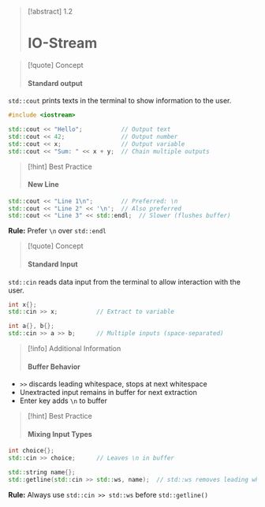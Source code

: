 > [!abstract] 1.2
> # IO-Stream

> [!quote] Concept
> 
> #### Standard output

`std::cout` prints texts in the terminal to show information to the user.

```cpp
#include <iostream>

std::cout << "Hello";           // Output text
std::cout << 42;                // Output number
std::cout << x;                 // Output variable
std::cout << "Sum: " << x + y;  // Chain multiple outputs
```

> [!hint] Best Practice
> 
> #### New Line

```cpp
std::cout << "Line 1\n";        // Preferred: \n
std::cout << "Line 2" << '\n';  // Also preferred
std::cout << "Line 3" << std::endl;  // Slower (flushes buffer)
```

**Rule:** Prefer `\n` over `std::endl`


> [!quote] Concept
> 
> #### Standard Input

`std::cin` reads data input from the terminal to allow interaction with the user.

```cpp
int x{};
std::cin >> x;           // Extract to variable

int a{}, b{};
std::cin >> a >> b;      // Multiple inputs (space-separated)
```

> [!info] Additional Information
> 
> #### Buffer Behavior

- `>>` discards leading whitespace, stops at next whitespace
- Unextracted input remains in buffer for next extraction
- Enter key adds `\n` to buffer


> [!hint] Best Practice
> 
> #### Mixing Input Types

```cpp
int choice{};
std::cin >> choice;      // Leaves \n in buffer

std::string name{};
std::getline(std::cin >> std::ws, name);  // std::ws removes leading whitespace
```

**Rule:** Always use `std::cin >> std::ws` before `std::getline()`
